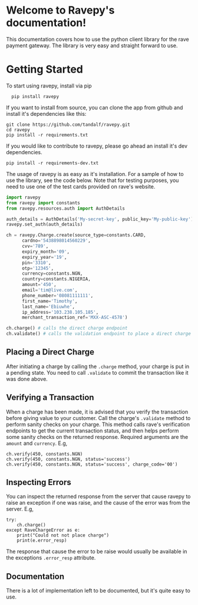
Welcome to Ravepy's documentation!
==================================
This documentation covers how to use the python client library for the rave payment
gateway. The library is very easy and straight forward to use.


Getting Started
===============
To start using ravepy, install via pip

```
  pip install ravepy
```

If you want to install from source, you can clone the app from github and install
it's dependencies like this:

```
git clone https://github.com/tandalf/ravepy.git
cd ravepy
pip install -r requirements.txt
```

If you would like to contribute to ravepy, please go ahead an install it's dev
dependencies.

```
pip install -r requirements-dev.txt
```

The usage of ravepy is as easy as it's installation. For a sample of how to use
the library, see the code below. Note that for testing purposes, you need to
use one of the test cards provided on rave's website.

```python
import ravepy
from ravepy import constants
from ravepy.resources.auth import AuthDetails

auth_details = AuthDetails('My-secret-key', public_key='My-public-key')
ravepy.set_auth(auth_details)

ch = ravepy.Charge.create(source_type=constants.CARD,
      cardno='5438898014560229',
      cvv='789',
      expiry_month='09',
      expiry_year='19',
      pin='3310',
      otp='12345',
      currency=constants.NGN,
      country=constants.NIGERIA,
      amount='450',
      email='tim@live.com',
      phone_number='08081111111',
      first_name='Timothy',
      last_name='Ebiuwhe',
      ip_address='103.238.105.185',
      merchant_transaction_ref='MXX-ASC-4578')

ch.charge() # calls the direct charge endpoint
ch.validate() # calls the validation endpoint to place a direct charge
```

Placing a Direct Charge
-----------------------
After initiating a charge by calling the ``.charge`` method, your charge is put in
a pending state. You need to call ``.validate`` to commit the transaction like
it was done above.

Verifying a Transaction
-----------------------
When a charge has been made, it is advised that you verify the transaction before
giving value to your customer. Call the charge's ``.validate`` method to perform
sanity checks on your charge. This method calls rave's verification endpoints
to get the current transaction status, and then helps perform some sanity checks
on the returned response. Required arguments are the ``amount`` and ``currency``.
E.g,

```
ch.verify(450, constants.NGN)
ch.verify(450, constants.NGN, status='success')
ch.verify(450, constants.NGN, status='success', charge_code='00')
```

Inspecting Errors
-----------------
You can inspect the returned response from the server that cause ravepy to raise
an exception if one was raise, and the cause of the error was from the server. E.g,

```
try:
    ch.charge()
except RaveChargeError as e:
    print("Could not not place charge")
    print(e.error_resp)
```

The response that cause the error to be raise would usually be available in the
exceptions ``.error_resp`` attribute.

Documentation
-------------
There is a lot of implementation left to be documented, but it's quite easy to use.
